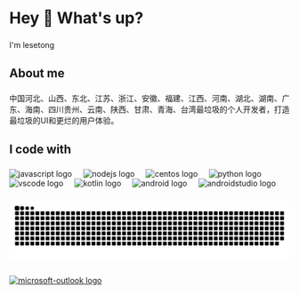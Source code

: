 <h1 align="left">Hey 👋 What's up?</h1>

###

<p align="left">I'm lesetong</p>

###

<h2 align="left">About me</h2>

###

<p align="left">中国河北、山西、东北、江苏、浙江、安徽、福建、江西、河南、湖北、湖南、广东、海南、四川贵州、云南、陕西、甘肃、青海、台湾最垃圾的个人开发者，打造最垃圾的UI和更烂的用户体验。</p>

###

<h2 align="left">I code with</h2>

###

<div align="left">
  <img src="https://cdn.jsdelivr.net/gh/devicons/devicon/icons/javascript/javascript-original.svg" height="40" alt="javascript logo"  />
  <img width="12" />
  <img src="https://cdn.jsdelivr.net/gh/devicons/devicon/icons/nodejs/nodejs-original.svg" height="40" alt="nodejs logo"  />
  <img width="12" />
  <img src="https://cdn.jsdelivr.net/gh/devicons/devicon/icons/centos/centos-original.svg" height="40" alt="centos logo"  />
  <img width="12" />
  <img src="https://cdn.jsdelivr.net/gh/devicons/devicon/icons/python/python-original.svg" height="40" alt="python logo"  />
  <img width="12" />
  <img src="https://cdn.jsdelivr.net/gh/devicons/devicon/icons/vscode/vscode-original.svg" height="40" alt="vscode logo"  />
  <img width="12" />
  <img src="https://cdn.jsdelivr.net/gh/devicons/devicon/icons/kotlin/kotlin-original.svg" height="40" alt="kotlin logo"  />
  <img width="12" />
  <img src="https://cdn.jsdelivr.net/gh/devicons/devicon/icons/android/android-original.svg" height="40" alt="android logo"  />
  <img width="12" />
  <img src="https://cdn.jsdelivr.net/gh/devicons/devicon/icons/androidstudio/androidstudio-original.svg" height="40" alt="androidstudio logo"  />
</div>

###

<img src="https://raw.githubusercontent.com/Dustbin-lst/Dustbin-lst/output/snake.svg" alt="Snake animation" />

###

<div align="left">
  <a href="mailto:wslesetong@outlook.com" target="_blank">
    <img src="https://raw.githubusercontent.com/maurodesouza/profile-readme-generator/master/src/assets/icons/social/microsoft-outlook/default.svg" width="52" height="40" alt="microsoft-outlook logo"  />
  </a>
</div>

###
<!---
Dustbin-lst/Dustbin-lst is a ✨ special ✨ repository because its `README.md` (this file) appears on your GitHub profile.
You can click the Preview link to take a look at your changes.
--->
